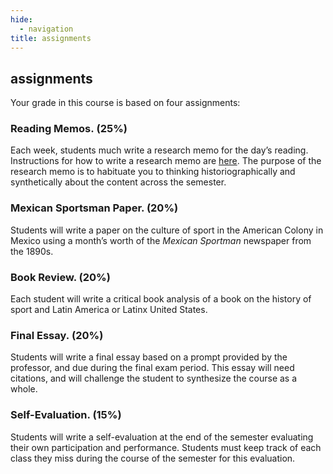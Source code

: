 ```yaml
---
hide:
  - navigation
title: assignments
---
```


## assignments

Your grade in this course is based on four assignments:

### **Reading Memos.** (25%)

Each week, students much write a research memo for the day’s reading. Instructions for how to write a research memo are [here](http://chadblack.net/LatAmSport2019/memo/). The purpose of the research memo is to habituate you to thinking historiographically and synthetically about the content across the semester.

###  Mexican Sportsman Paper. (20%)

Students will write a paper on the culture of sport in the American Colony in Mexico using a month’s worth of the _Mexican Sportman_ newspaper from the 1890s.
    
### Book Review. (20%)

Each student will write a critical book analysis of a book on the history of sport and Latin America or Latinx United States.

### Final Essay. (20%)

Students will write a final essay based on a prompt provided by the professor, and due during the final exam period. This essay will need citations, and will challenge the student to synthesize the course as a whole.

### Self-Evaluation. (15%)

Students will write a self-evaluation at the end of the semester evaluating their own participation and performance. Students must keep track of each class they miss during the course of the semester for this evaluation.